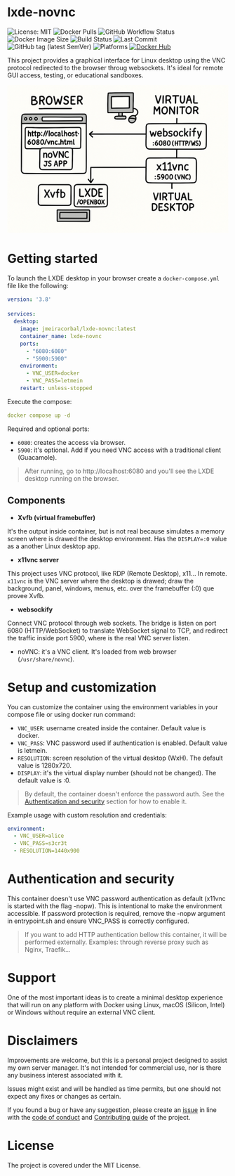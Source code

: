 # lxde-novnc

![License: MIT](https://img.shields.io/badge/License-MIT-yellow.svg)
![Docker Pulls](https://img.shields.io/docker/pulls/jmeiracorbal/lxde-novnc)
![GitHub Workflow Status](https://img.shields.io/github/actions/workflow/status/jmeiracorbal/lxde-novnc/build.yml)
![Docker Image Size](https://img.shields.io/docker/image-size/jmeiracorbal/lxde-novnc/latest)
![Build Status](https://github.com/jmeiracorbal/lxde-novnc/actions/workflows/build.yml/badge.svg)
![Last Commit](https://img.shields.io/github/last-commit/jmeiracorbal/lxde-novnc)
![GitHub tag (latest SemVer)](https://img.shields.io/github/v/tag/jmeiracorbal/lxde-novnc)
![Platforms](https://img.shields.io/badge/platform-linux%20%7C%20macOS%20%7C%20windows-blue)
[![Docker Hub](https://img.shields.io/badge/Docker%20Hub-lxde--novnc-blue)](https://hub.docker.com/r/jmeiracorbal/lxde-novnc)

This project provides a graphical interface for Linux desktop using the VNC protocol redirected to the browser throug websockets. It's ideal for remote GUI access, testing, or educational sandboxes.

![alt text](flujo-xvfb-x11vnc.png "Flow xvfb redirect to x11vnc")

# Getting started

To launch the LXDE desktop in your browser create a `docker-compose.yml` file like the following:

```yaml
version: '3.8'

services:
  desktop:
    image: jmeiracorbal/lxde-novnc:latest
    container_name: lxde-novnc
    ports:
      - "6080:6080"
      - "5900:5900"
    environment:
      - VNC_USER=docker
      - VNC_PASS=letmein
    restart: unless-stopped
```

Execute the compose:

```yaml
docker compose up -d
```

Required and optional ports:

* `6080`: creates the access via browser.
* `5900`: it's optional. Add if you need VNC access with a traditional client (Guacamole).

> After running, go to http://localhost:6080 and you'll see the LXDE desktop running on the browser.

## Components

* **Xvfb (virtual framebuffer)**

It's the output inside container, but is not real because simulates a memory screen where is drawed the desktop environment. Has the `DISPLAY=:0` value as a another Linux desktop app.

* **x11vnc server**

This project uses VNC protocol, like RDP (Remote Desktop), x11... In remote. `x11vnc` is the VNC server where the desktop is drawed; draw the background, panel, windows, menus, etc. over the framebuffer (:0) que provee Xvfb.

* **websockify** 

Connect VNC protocol through web sockets. The bridge is listen on port 6080 (HTTP/WebSocket) to translate WebSocket signal to TCP, and redirect the traffic inside port 5900, where is the real VNC server listen.
* noVNC: it's a VNC client. It's loaded from web browser (`/usr/share/novnc`).

# Setup and customization

You can customize the container using the environment variables in your compose file or using docker run command:

* `VNC_USER`: username created inside the container. Default value is docker.
* `VNC_PASS`: VNC password used if authentication is enabled. Default value is letmein.
* `RESOLUTION`: screen resolution of the virtual desktop (WxH). The default value is 1280x720.
* `DISPLAY`: it's the virtual display number (should not be changed). The default value is :0.

> By default, the container doesn't enforce the password auth. See the [Authentication and security](#authentication-and-security) section for how to enable it.

Example usage with custom resolution and credentials:

```yaml
environment:
  - VNC_USER=alice
  - VNC_PASS=s3cr3t
  - RESOLUTION=1440x900
```

# Authentication and security

This container doesn't use VNC password authentication as default (x11vnc is started with the flag -nopw). This is intentional to make the environment accessible. If password protection is required, remove the -nopw argument in entrypoint.sh and ensure VNC_PASS is correctly configured.

> If you want to add HTTP authentication bellow this container, it will be performed externally. Examples: through reverse proxy such as Nginx, Traefik...

# Support

One of the most important ideas is to create a minimal desktop experience that will run on any platform with Docker using Linux, macOS (Silicon, Intel) or Windows without require an external VNC client.

# Disclaimers 

Improvements are welcome, but this is a personal project designed to assist my own server manager. It's not intended for commercial use, nor is there any business interest associated with it.

Issues might exist and will be handled as time permits, but one should not expect any fixes or changes as certain. 

If you found a bug or have any suggestion, please create an [issue](https://github.com/jmeiracorbal/lxde-novnc/issues) in line with the [code of conduct](./CODE_OF_CONDUCT.md) and [Contributing guide](./CONTRIBUTING.md) of the project.

# License

The project is covered under the MIT License.

